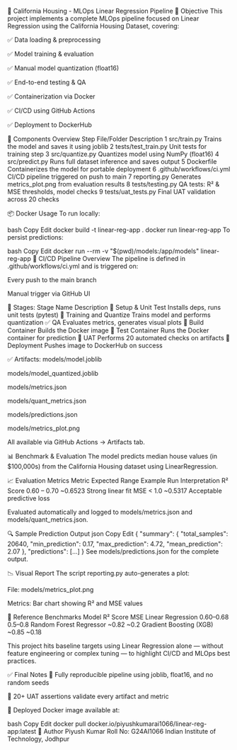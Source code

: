 🏡 California Housing - MLOps Linear Regression Pipeline
🎯 Objective
This project implements a complete MLOps pipeline focused on Linear Regression using the California Housing Dataset, covering:

✅ Data loading & preprocessing

✅ Model training & evaluation

✅ Manual model quantization (float16)

✅ End-to-end testing & QA

✅ Containerization via Docker

✅ CI/CD using GitHub Actions

✅ Deployment to DockerHub

📁 Components Overview
Step	File/Folder	Description
1	src/train.py	Trains the model and saves it using joblib
2	tests/test_train.py	Unit tests for training step
3	src/quantize.py	Quantizes model using NumPy (float16)
4	src/predict.py	Runs full dataset inference and saves output
5	Dockerfile	Containerizes the model for portable deployment
6	.github/workflows/ci.yml	CI/CD pipeline triggered on push to main
7	reporting.py	Generates metrics_plot.png from evaluation results
8	tests/testing.py	QA tests: R² & MSE thresholds, model checks
9	tests/uat_tests.py	Final UAT validation across 20 checks

📦 Docker Usage
To run locally:

bash
Copy
Edit
docker build -t linear-reg-app .
docker run linear-reg-app
To persist predictions:

bash
Copy
Edit
docker run --rm -v "$(pwd)/models:/app/models" linear-reg-app
🚀 CI/CD Pipeline Overview
The pipeline is defined in .github/workflows/ci.yml and is triggered on:

Every push to the main branch

Manual trigger via GitHub UI

🔄 Stages:
Stage Name	Description
🧪 Setup & Unit Test	Installs deps, runs unit tests (pytest)
🎯 Training and Quantize	Trains model and performs quantization
✅ QA	Evaluates metrics, generates visual plots
🔨 Build Container	Builds the Docker image
🧪 Test Container	Runs the Docker container for prediction
🧪 UAT	Performs 20 automated checks on artifacts
🚀 Deployment	Pushes image to DockerHub on success

✅ Artifacts:
models/model.joblib

models/model_quantized.joblib

models/metrics.json

models/quant_metrics.json

models/predictions.json

models/metrics_plot.png

All available via GitHub Actions → Artifacts tab.

📊 Benchmark & Evaluation
The model predicts median house values (in $100,000s) from the California Housing dataset using LinearRegression.

📈 Evaluation Metrics
Metric	Expected Range	Example Run	Interpretation
R² Score	0.60 – 0.70	~0.6523	Strong linear fit
MSE	< 1.0	~0.5317	Acceptable predictive loss

Evaluated automatically and logged to models/metrics.json and models/quant_metrics.json.

🔍 Sample Prediction Output
json
Copy
Edit
{
  "summary": {
    "total_samples": 20640,
    "min_prediction": 0.17,
    "max_prediction": 4.72,
    "mean_prediction": 2.07
  },
  "predictions": [...]
}
See models/predictions.json for the complete output.

📉 Visual Report
The script reporting.py auto-generates a plot:

File: models/metrics_plot.png

Metrics: Bar chart showing R² and MSE values

📌 Reference Benchmarks
Model	R² Score	MSE
Linear Regression	0.60–0.68	0.5–0.8
Random Forest Regressor	~0.82	~0.2
Gradient Boosting (XGB)	~0.85	~0.18

This project hits baseline targets using Linear Regression alone — without feature engineering or complex tuning — to highlight CI/CD and MLOps best practices.

✅ Final Notes
🔁 Fully reproducible pipeline using joblib, float16, and no random seeds

🧪 20+ UAT assertions validate every artifact and metric

🐳 Deployed Docker image available at:

bash
Copy
Edit
docker pull docker.io/piyushkumarai1066/linear-reg-app:latest
🙌 Author
Piyush Kumar
Roll No: G24AI1066
Indian Institute of Technology, Jodhpur